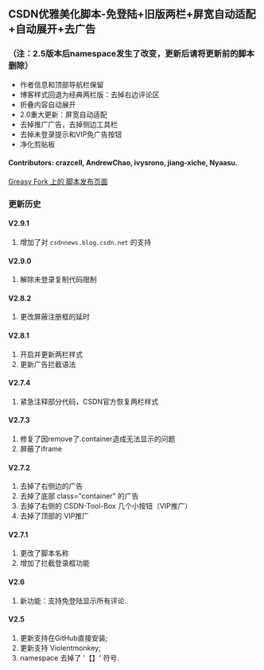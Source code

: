 ## CSDN优雅美化脚本-免登陆+旧版两栏+屏宽自动适配+自动展开+去广告

### （注：2.5版本后namespace发生了改变，更新后请将更新前的脚本删除）

* 作者信息和顶部导航栏保留
* 博客样式回退为经典两栏版：去掉右边评论区
* 折叠内容自动展开
* 2.0重大更新：屏宽自动适配
* 去掉推广广告，去掉侧边工具栏
* 去掉未登录提示和VIP免广告按钮
* 净化剪贴板

#### Contributors: crazcell, AndrewChao, ivysrono, jiang-xiche, Nyaasu.

[Greasy Fork 上的 脚本发布页面](https://greasyfork.org/zh-CN/scripts/373974)


### 更新历史

#### V2.9.1
1. 增加了对 `csdnnews.blog.csdn.net` 的支持

#### V2.9.0
1. 解除未登录复制代码限制

#### V2.8.2
1. 更改屏蔽注册框的延时

#### V2.8.1
1. 开启并更新两栏样式
2. 更新广告拦截语法

#### V2.7.4
1. 紧急注释部分代码，CSDN官方恢复两栏样式

#### V2.7.3

1. 修复了因remove了.container造成无法显示的问题
2. 屏蔽了iframe

#### V2.7.2
1. 去掉了右侧边的广告
2. 去掉了底部 class="container" 的广告
3. 去掉了右侧的 CSDN-Tool-Box 几个小按钮（VIP推广）
4. 去掉了顶部的 VIP推广

#### V2.7.1

1. 更改了脚本名称
2. 增加了拦截登录框功能

#### V2.6

1. 新功能：支持免登陆显示所有评论.

#### V2.5

1. 更新支持在GitHub直接安装;
2. 更新支持 Violentmonkey;
3. namespace 去掉了 '【】' 符号.
